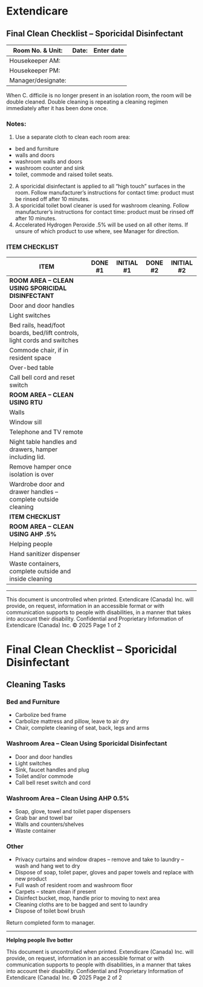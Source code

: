 # Extendicare
## Final Clean Checklist – Sporicidal Disinfectant

| Room No. & Unit: | Date: | Enter date |
|-------------------|-------|------------|
| Housekeeper AM:   |       |            |
| Housekeeper PM:   |       |            |
| Manager/designate:|       |            |

When C. difficile is no longer present in an isolation room, the room will be double cleaned. Double cleaning is repeating a cleaning regimen immediately after it has been done once.

### Notes:
1. Use a separate cloth to clean each room area:
- bed and furniture
- walls and doors
- washroom walls and doors
- washroom counter and sink
- toilet, commode and raised toilet seats.
2. A sporicidal disinfectant is applied to all “high touch” surfaces in the room. Follow manufacturer’s instructions for contact time: product must be rinsed off after 10 minutes.
3. A sporicidal toilet bowl cleaner is used for washroom cleaning. Follow manufacturer’s instructions for contact time: product must be rinsed off after 10 minutes.
4. Accelerated Hydrogen Peroxide .5% will be used on all other items. If unsure of which product to use where, see Manager for direction.

### ITEM CHECKLIST

| ITEM                                                          | DONE #1 | INITIAL #1 | DONE #2 | INITIAL #2 |
|---------------------------------------------------------------|---------|------------|---------|------------|
| **ROOM AREA – CLEAN USING SPORICIDAL DISINFECTANT**          |         |            |         |            |
| Door and door handles                                         |         |            |         |            |
| Light switches                                               |         |            |         |            |
| Bed rails, head/foot boards, bed/lift controls, light cords and switches |         |            |         |            |
| Commode chair, if in resident space                          |         |            |         |            |
| Over-bed table                                               |         |            |         |            |
| Call bell cord and reset switch                              |         |            |         |            |
| **ROOM AREA – CLEAN USING RTU**                              |         |            |         |            |
| Walls                                                        |         |            |         |            |
| Window sill                                                  |         |            |         |            |
| Telephone and TV remote                                       |         |            |         |            |
| Night table handles and drawers, hamper including lid.      |         |            |         |            |
| Remove hamper once isolation is over                         |         |            |         |            |
| Wardrobe door and drawer handles – complete outside cleaning |         |            |         |            |
| **ITEM CHECKLIST**                                           |         |            |         |            |
| **ROOM AREA – CLEAN USING AHP .5%**                         |         |            |         |            |
| Helping people                                               |         |            |         |            |
| Hand sanitizer dispenser                                      |         |            |         |            |
| Waste containers, complete outside and inside cleaning       |         |            |         |            |

----

This document is uncontrolled when printed.
Extendicare (Canada) Inc. will provide, on request, information in an accessible format or with communication supports to people with disabilities, in a manner that takes into account their disability.
Confidential and Proprietary Information of Extendicare (Canada) Inc. © 2025
Page 1 of 2

# Final Clean Checklist – Sporicidal Disinfectant

## Cleaning Tasks

### Bed and Furniture
- Carbolize bed frame
- Carbolize mattress and pillow, leave to air dry
- Chair, complete cleaning of seat, back, legs and arms

### Washroom Area – Clean Using Sporicidal Disinfectant
- Door and door handles
- Light switches
- Sink, faucet handles and plug
- Toilet and/or commode
- Call bell reset switch and cord

### Washroom Area – Clean Using AHP 0.5%
- Soap, glove, towel and toilet paper dispensers
- Grab bar and towel bar
- Walls and counters/shelves
- Waste container

### Other
- Privacy curtains and window drapes – remove and take to laundry – wash and hang wet to dry
- Dispose of soap, toilet paper, gloves and paper towels and replace with new product
- Full wash of resident room and washroom floor
- Carpets – steam clean if present
- Disinfect bucket, mop, handle prior to moving to next area
- Cleaning cloths are to be bagged and sent to laundry
- Dispose of toilet bowl brush

Return completed form to manager.

----

**Helplng people**
**Ilve botter**

This document is uncontrolled when printed.
Extendicare (Canada) Inc. will provide, on request, information in an accessible format or with communication supports to people with disabilities, in a manner that takes into account their disability.
Confidential and Proprietary Information of Extendicare (Canada) Inc. © 2025
Page 2 of 2